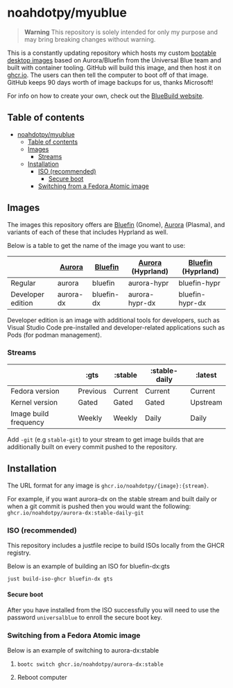 # noahdotpy/myublue

> **Warning** This repository is solely intended for only my purpose and may bring breaking changes without warning.

This is a constantly updating repository which hosts my custom [bootable desktop images](https://containers.github.io/bootable/) based on Aurora/Bluefin from the Universal Blue team and built with container tooling.
GitHub will build this image, and then host it on [ghcr.io](https://github.com/features/packages).
The users can then tell the computer to boot off of that image.
GitHub keeps 90 days worth of image backups for us, thanks Microsoft!

For info on how to create your own, check out the [BlueBuild website](https://blue-build.org).

## Table of contents

- [noahdotpy/myublue](#noahdotpymyublue)
  - [Table of contents](#table-of-contents)
  - [Images](#images)
    - [Streams](#streams)
  - [Installation](#installation)
    - [ISO (recommended)](#iso-recommended)
      - [Secure boot](#secure-boot)
    - [Switching from a Fedora Atomic image](#switching-from-a-fedora-atomic-image)

## Images

The images this repository offers are [Bluefin](https://projectbluefin.io) (Gnome), [Aurora](https://getaurora.dev) (Plasma), and variants of each of these that includes Hyprland as well.

Below is a table to get the name of the image you want to use:

|                   | [Aurora](https://getaurora.dev) | [Bluefin](https://projectbluefin.io) | [Aurora](https://getaurora.dev) (Hyprland) | [Bluefin](https://projectbluefin.io) (Hyprland) |
| ----------------- | ------------------------------- | ------------------------------------ | ------------------------------------------ | ----------------------------------------------- |
| Regular           | aurora                          | bluefin                              | aurora-hypr                                | bluefin-hypr                                    |
| Developer edition | aurora-dx                       | bluefin-dx                           | aurora-hypr-dx                             | bluefin-hypr-dx                                 |

Developer edition is an image with additional tools for developers, such as Visual Studio Code pre-installed and developer-related applications such as Pods (for podman management).

### Streams

|                       | :gts     | :stable | :stable-daily | :latest  |
| --------------------- | -------- | ------- | ------------- | -------- |
| Fedora version        | Previous | Current | Current       | Current  |
| Kernel version        | Gated    | Gated   | Gated         | Upstream |
| Image build frequency | Weekly   | Weekly  | Daily         | Daily    |

Add `-git` (e.g `stable-git`) to your stream to get image builds that are additionally built on every commit pushed to the repository.

## Installation

The URL format for any image is `ghcr.io/noahdotpy/{image}:{stream}`.

For example, if you want aurora-dx on the stable stream and built daily or when a git commit is pushed then you would want the following: `ghcr.io/noahdotpy/aurora-dx:stable-daily-git`

### ISO (recommended)

This repository includes a justfile recipe to build ISOs locally from the GHCR registry.

Below is an example of building an ISO for bluefin-dx:gts

```bash
just build-iso-ghcr bluefin-dx gts
```

#### Secure boot

After you have installed from the ISO successfully you will need to use the password `universalblue` to enroll the secure boot key.

### Switching from a Fedora Atomic image

Below is an example of switching to aurora-dx:stable

1. `bootc switch ghcr.io/noahdotpy/aurora-dx:stable`

2. Reboot computer
